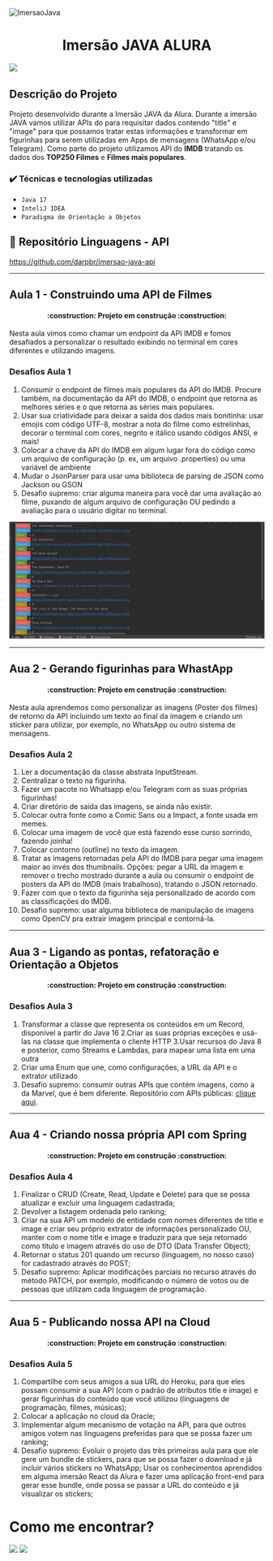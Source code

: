 ![ImersaoJava](https://user-images.githubusercontent.com/41304141/180502973-63a87ed9-fb0b-4e77-a70b-b7543e41025a.jpg)

<h1 align="center"> Imersão JAVA ALURA </h1>

<p align="left">
<img src="http://img.shields.io/static/v1?label=STATUS&message=EM%20DESENVOLVIMENTO&color=GREEN&style=for-the-badge"/>
</p>

## Descrição do Projeto

Projeto desenvolvido durante a Imersão JAVA da Alura. Durante a imersão JAVA vamos utilizar APIs do para requisitar dados contendo "title" e "image"
para que possamos tratar estas informações e transformar em figurinhas para serem utilizadas em Apps de mensagens (WhatsApp e/ou Telegram). Como parte do projeto utilizamos API do **IMDB** tratando os dados dos **TOP250 Filmes** e **Filmes mais populares**.

### ✔️ Técnicas e tecnologias utilizadas
 
- ``Java 17``
- ``InteliJ IDEA``
- ``Paradigma de Orientação a Objetos``

## 📁 Repositório Linguagens - API

https://github.com/darpbr/imersao-java-api

---

## Aula 1 - Construindo uma API de Filmes

<h4 align="center"> 
    :construction:  Projeto em construção  :construction:
</h4>

Nesta aula vimos como chamar um endpoint da API IMDB e fomos desafiados a personalizar
o resultado exibindo no terminal em cores diferentes e utilizando imagens.

### Desafios Aula 1

1. Consumir o endpoint de filmes mais populares da API do IMDB. Procure também, na documentação da API do IMDB, o endpoint que retorna as melhores séries e o que retorna as séries mais populares.
2. Usar sua criatividade para deixar a saída dos dados mais bonitinha: usar emojis com código UTF-8, mostrar a nota do filme como estrelinhas, decorar o terminal com cores, negrito e itálico usando códigos ANSI, e mais!
3. Colocar a chave da API do IMDB em algum lugar fora do código como um arquivo de configuração (p. ex, um arquivo .properties) ou uma variável de ambiente
4. Mudar o JsonParser para usar uma biblioteca de parsing de JSON como Jackson ou GSON
5. Desafio supremo: criar alguma maneira para você dar uma avaliação ao filme, puxando de algum arquivo de configuração OU pedindo a avaliação para o usuário digitar no terminal.

![Imagen Aula1](images/Aula1.png)

---

## Aua 2 - Gerando figurinhas para WhastApp

<h4 align="center"> 
    :construction:  Projeto em construção  :construction:
</h4>

Nesta aula aprendemos como personalizar as imagens (Poster dos filmes) de retorno da API
incluindo um texto ao final da imagem e criando um sticker para utilizar, por exemplo, 
no WhatsApp ou outro sistema de mensagens.

### Desafios Aula 2

1. Ler a documentação da classe abstrata InputStream.
2. Centralizar o texto na figurinha.
3. Fazer um pacote no Whatsapp e/ou Telegram com as suas próprias figurinhas!
4. Criar diretório de saída das imagens, se ainda não existir.
5. Colocar outra fonte como a Comic Sans ou a Impact, a fonte usada em memes.
6. Colocar uma imagem de você que está fazendo esse curso sorrindo, fazendo joinha!
7. Colocar contorno (outline) no texto da imagem.
8. Tratar as imagens retornadas pela API do IMDB para pegar uma imagem maior ao invés dos thumbnails. Opções: pegar a URL da imagem e remover o trecho mostrado durante a aula ou consumir o endpoint de posters da API do IMDB (mais trabalhoso), tratando o JSON retornado.
9. Fazer com que o texto da figurinha seja personalizado de acordo com as classificações do IMDB.
10. Desafio supremo: usar alguma biblioteca de manipulação de imagens como OpenCV pra extrair imagem principal e contorná-la.

---

## Aua 3 - Ligando as pontas, refatoração e Orientação a Objetos

<h4 align="center"> 
    :construction:  Projeto em construção  :construction:
</h4>

### Desafios Aula 3

1. Transformar a classe que representa os conteúdos em um Record, disponível a partir do Java 16
2.Criar as suas próprias exceções e usá-las na classe que implementa o cliente HTTP
3.Usar recursos do Java 8 e posterior, como Streams e Lambdas, para mapear uma lista em uma outra
4. Criar uma Enum que une, como configurações, a URL da API e o extrator utilizado
5. Desafio supremo: consumir outras APIs que contém imagens, como a da Marvel, que é bem diferente. Repositório com APIs públicas: [clique aqui](https://github.com/public-apis/public-apis).

---

## Aua 4 - Criando nossa própria API com Spring

<h4 align="center"> 
    :construction:  Projeto em construção  :construction:
</h4>

### Desafios Aula 4

1. Finalizar o CRUD (Create, Read, Update e Delete) para que se possa atualizar e excluir uma linguagem cadastrada;
2. Devolver a listagem ordenada pelo ranking;
3. Criar na sua API um modelo de entidade com nomes diferentes de title e image e criar seu próprio extrator de informações personalizado OU, manter com o nome title e image e traduzir para que seja retornado como título e imagem através do uso de DTO (Data Transfer Object);
4. Retornar o status 201 quando um recurso (linguagem, no nosso caso) for cadastrado através do POST;
5. Desafio supremo: Aplicar modificações parciais no recurso através do método PATCH, por exemplo, modificando o número de votos ou de pessoas que utilizam cada linguagem de programação.

---

## Aua 5 - Publicando nossa API na Cloud

<h4 align="center"> 
    :construction:  Projeto em construção  :construction:
</h4>

### Desafios Aula 5

1. Compartilhe com seus amigos a sua URL do Heroku, para que eles possam consumir a sua API (com o padrão de atributos title e image) e gerar figurinhas do conteúdo que você utilizou (linguagens de programação, filmes, músicas);
2. Colocar a aplicação no cloud da Oracle;
3. Implementar algum mecanismo de votação na API, para que outros amigos votem nas linguagens preferidas para que se possa fazer um ranking;
4. Desafio supremo: Evoluir o projeto das três primeiras aula para que ele gere um bundle de stickers, para que se possa fazer o download e já incluir vários stickers no WhatsApp; Usar os conhecimentos aprendidos em alguma imersão React da Alura e fazer uma aplicação front-end para gerar esse bundle, onde possa se passar a URL do conteúdo e já visualizar os stickers;


# Como me encontrar?

<div>  
  <a href = "mailto:darpbr@gmail.com"><img src="https://img.shields.io/badge/Gmail-D14836?style=for-the-badge&logo=gmail&logoColor=white" target="_blank"></a>
  <a href="www.linkedin.com/in/darp-br" target="_blank"><img src="https://img.shields.io/badge/-LinkedIn-%230077B5?style=for-the-badge&logo=linkedin&logoColor=white" target="_blank"></a> 
</div
